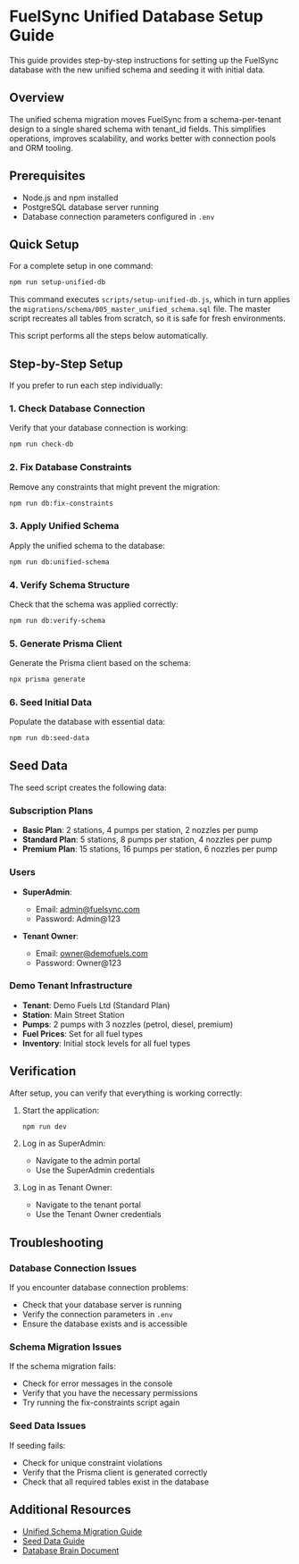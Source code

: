 # FuelSync Unified Database Setup Guide

This guide provides step-by-step instructions for setting up the FuelSync database with the new unified schema and seeding it with initial data.

## Overview

The unified schema migration moves FuelSync from a schema-per-tenant design to a single shared schema with tenant_id fields. This simplifies operations, improves scalability, and works better with connection pools and ORM tooling.

## Prerequisites

- Node.js and npm installed
- PostgreSQL database server running
- Database connection parameters configured in `.env`

## Quick Setup

For a complete setup in one command:

```bash
npm run setup-unified-db
```

This command executes `scripts/setup-unified-db.js`, which in turn applies the
`migrations/schema/005_master_unified_schema.sql` file. The master script
recreates all tables from scratch, so it is safe for fresh environments.

This script performs all the steps below automatically.

## Step-by-Step Setup

If you prefer to run each step individually:

### 1. Check Database Connection

Verify that your database connection is working:

```bash
npm run check-db
```

### 2. Fix Database Constraints

Remove any constraints that might prevent the migration:

```bash
npm run db:fix-constraints
```

### 3. Apply Unified Schema

Apply the unified schema to the database:

```bash
npm run db:unified-schema
```

### 4. Verify Schema Structure

Check that the schema was applied correctly:

```bash
npm run db:verify-schema
```

### 5. Generate Prisma Client

Generate the Prisma client based on the schema:

```bash
npx prisma generate
```

### 6. Seed Initial Data

Populate the database with essential data:

```bash
npm run db:seed-data
```

## Seed Data

The seed script creates the following data:

### Subscription Plans

- **Basic Plan**: 2 stations, 4 pumps per station, 2 nozzles per pump
- **Standard Plan**: 5 stations, 8 pumps per station, 4 nozzles per pump
- **Premium Plan**: 15 stations, 16 pumps per station, 6 nozzles per pump

### Users

- **SuperAdmin**:
  - Email: admin@fuelsync.com
  - Password: Admin@123

- **Tenant Owner**:
  - Email: owner@demofuels.com
  - Password: Owner@123

### Demo Tenant Infrastructure

- **Tenant**: Demo Fuels Ltd (Standard Plan)
- **Station**: Main Street Station
- **Pumps**: 2 pumps with 3 nozzles (petrol, diesel, premium)
- **Fuel Prices**: Set for all fuel types
- **Inventory**: Initial stock levels for all fuel types

## Verification

After setup, you can verify that everything is working correctly:

1. Start the application:
   ```bash
   npm run dev
   ```

2. Log in as SuperAdmin:
   - Navigate to the admin portal
   - Use the SuperAdmin credentials

3. Log in as Tenant Owner:
   - Navigate to the tenant portal
   - Use the Tenant Owner credentials

## Troubleshooting

### Database Connection Issues

If you encounter database connection problems:

- Check that your database server is running
- Verify the connection parameters in `.env`
- Ensure the database exists and is accessible

### Schema Migration Issues

If the schema migration fails:

- Check for error messages in the console
- Verify that you have the necessary permissions
- Try running the fix-constraints script again

### Seed Data Issues

If seeding fails:

- Check for unique constraint violations
- Verify that the Prisma client is generated correctly
- Check that all required tables exist in the database

## Additional Resources

- [Unified Schema Migration Guide](./UNIFIED_SCHEMA_MIGRATION.md)
- [Seed Data Guide](./SEED_DATA_GUIDE.md)
- [Database Brain Document](./db_brain.md)
